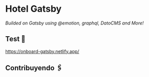 # Hotel Gatsby

_Builded on Gatsby using @emotion, graphql, DatoCMS and More!_

## Test 🚀

https://onboard-gatsby.netlify.app/

## Contribuyendo 🖇️
